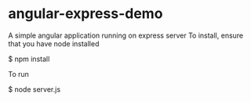 # angular-express-demo


A simple angular application running on express server
To install, ensure that you have node installed

$ npm install

To run

$ node server.js

